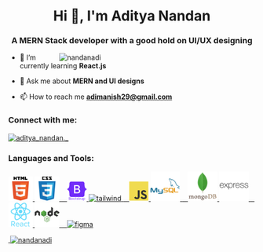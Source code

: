 <h1 align="center">Hi 👋, I'm Aditya Nandan</h1>
<h3 align="center">A MERN Stack developer with a good hold on UI/UX designing</h3>
<!-- <img align="right" alt="Coding" width="400" src="https://encrypted-tbn0.gstatic.com/images?q=tbn:ANd9GcTP9LiJW5gZ7e2ragil-NIIWt3ZCSDXtZdye-UopSMhzQ&s"> -->
<img align="right" width="400" src="https://github-readme-stats.vercel.app/api/top-langs?username=nandanadi&show_icons=true&locale=en&layout=compact" alt="nandanadi" />


- 🌱 I’m currently learning **React.js**

- 💬 Ask me about **MERN and UI designs**

- 📫 How to reach me **adimanish29@gmail.com**

<h3 align="left">Connect with me:</h3>
<p align="left">
<a href="https://instagram.com/aditya_nandan._" target="blank"><img align="center" src="https://raw.githubusercontent.com/rahuldkjain/github-profile-readme-generator/master/src/images/icons/Social/instagram.svg" alt="aditya_nandan._" height="30" width="40" /></a>
</p>

<h3 align="left">Languages and Tools:</h3>
<p align="left"> <a href="https://getbootstrap.com" target="_blank" rel="noreferrer">

 <img  src="https://raw.githubusercontent.com/devicons/devicon/master/icons/html5/html5-original-wordmark.svg" alt="html5" width="50" height="50"/> </a> <a href="https://www.w3schools.com/css/" target="_blank" rel="noreferrer">
    <img  src="https://raw.githubusercontent.com/devicons/devicon/master/icons/css3/css3-original-wordmark.svg" alt="css3" width="50" height="50"/> </a> <a href="https://getbootstrap.com/docs/5.3/getting-started/introduction/" target="_blank" rel="noreferrer"> &nbsp;&nbsp;
       <img src="https://raw.githubusercontent.com/devicons/devicon/master/icons/bootstrap/bootstrap-plain-wordmark.svg" alt="bootstrap" width="40" height="40"/> </a> <a href="https://tailwindcss.com" target="_blank" rel="noreferrer">
         <img src="https://www.vectorlogo.zone/logos/tailwindcss/tailwindcss-icon.svg" alt="tailwind" width="50" height="50"/> </a> <a href="https://www.w3schools.com/js/">&nbsp;&nbsp;
  <img src="https://raw.githubusercontent.com/devicons/devicon/master/icons/javascript/javascript-original.svg" alt="javascript" width="40" height="40"/> </a> <a href="https://www.mysql.com/" target="_blank" rel="noreferrer">
    <img src="https://raw.githubusercontent.com/devicons/devicon/master/icons/mysql/mysql-original-wordmark.svg" alt="mysql" width="60" height="60"/> </a> <a href="https://www.mongodb.com/" target="_blank" rel="noreferrer">&nbsp;&nbsp;
      <img src="https://raw.githubusercontent.com/devicons/devicon/master/icons/mongodb/mongodb-original-wordmark.svg" alt="mongodb" width="60" height="60"/> </a> <a href="https://www.npmjs.com/package/express" target="_blank" rel="noreferrer">
      <img src="https://raw.githubusercontent.com/devicons/devicon/master/icons/express/express-original-wordmark.svg" alt="express" width="60" height="60"/> </a> <a href="https://reactjs.org/" target="_blank" rel="noreferrer">&nbsp;&nbsp;
        <img src="https://raw.githubusercontent.com/devicons/devicon/master/icons/react/react-original-wordmark.svg" alt="react" width="50" height="50"/> </a> <a href="https://nodejs.org" target="_blank" rel="noreferrer"> 
          <img src="https://raw.githubusercontent.com/devicons/devicon/master/icons/nodejs/nodejs-original-wordmark.svg" alt="nodejs" width="50" height="50"/> </a> <a href="https://www.figma.com/" target="_blank" rel="noreferrer">&nbsp;&nbsp;
                              <img src="https://www.vectorlogo.zone/logos/figma/figma-icon.svg" alt="figma" width="50" height="50"/> </a> <a href="" target="_blank" rel="noreferrer"> </p>



<p>&nbsp;<img align="center" src="https://github-readme-stats.vercel.app/api?username=nandanadi&show_icons=true&locale=en" alt="nandanadi" /></p>
